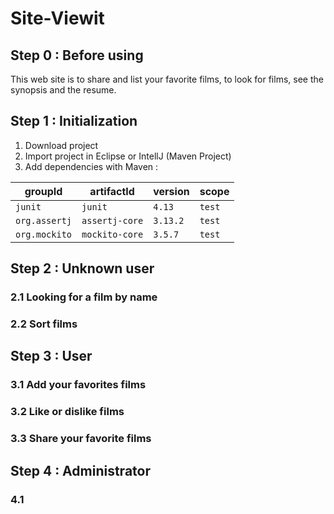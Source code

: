 # Site-Viewit

## Step 0 : Before using

This web site is to share and list your favorite films, to look for films, see the synopsis and the resume.

## Step 1 : Initialization

1. Download project
2. Import project in Eclipse or IntellJ (Maven Project)
3. Add dependencies with Maven :

| groupId           | artifactId        | version   | scope |
| -----------       |---------          | -----     | ----- |
| `junit`           | `junit`           | `4.13`    | `test`|
| `org.assertj`     | `assertj-core`    | `3.13.2`  | `test`|
| `org.mockito`     | `mockito-core`    | `3.5.7`   | `test`|

## Step 2 : Unknown user

### 2.1 Looking for a film by name

### 2.2 Sort films

## Step 3 : User

### 3.1 Add your favorites films

### 3.2 Like or dislike films

### 3.3 Share your favorite films

## Step 4 : Administrator

### 4.1 